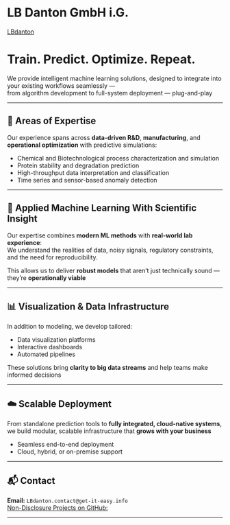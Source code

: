 # LB Danton GmbH i.G.
[LBdanton](https://v0-lb-danton-homepage.vercel.app/)

# Train. Predict. Optimize. Repeat.

We provide intelligent machine learning solutions, designed to integrate into your existing workflows seamlessly —  
from algorithm development to full-system deployment — plug-and-play

---

## 🔬 Areas of Expertise

Our experience spans across **data-driven R&D**, **manufacturing**, and **operational optimization** with predictive simulations:

- Chemical and Biotechnological process characterization and simulation  
- Protein stability and degradation prediction  
- High-throughput data interpretation and classification  
- Time series and sensor-based anomaly detection  

---

## 🧠 Applied Machine Learning With Scientific Insight

Our expertise combines **modern ML methods** with **real-world lab experience**:  
We understand the realities of data, noisy signals, regulatory constraints, and the need for reproducibility.

This allows us to deliver **robust models** that aren’t just technically sound — they’re **operationally viable**

---

## 📊 Visualization & Data Infrastructure

In addition to modeling, we develop tailored:

- Data visualization platforms  
- Interactive dashboards  
- Automated pipelines  

These solutions bring **clarity to big data streams** and help teams make informed decisions

---

## ☁️ Scalable Deployment

From standalone prediction tools to **fully integrated, cloud-native systems**,  
we build modular, scalable infrastructure that **grows with your business**

- Seamless end-to-end deployment  
- Cloud, hybrid, or on-premise support

---

## 📬 Contact

**Email:** `LBdanton.contact@get-it-easy.info`  
[Non-Disclosure Projects on GitHub:](https://github.com/adg88lu)

---
